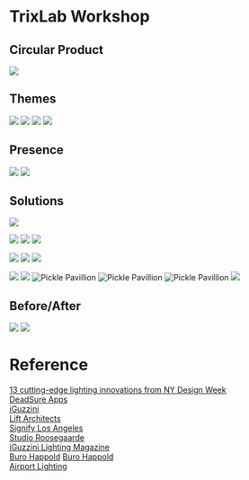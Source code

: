 # TrixLab Workshop

## Circular Product

![](./images/0000.png)

## Themes

![](./images/0001.png)
![](./images/0002.png)
![](./images/0003.png)
![](./images/0004.png)

## Presence

![](./images/0005.png)
![](./images/0008.png)

## Solutions

![](./images/0014.png)

![](./images/0006.png)
![](./images/0007.png)
![](./images/0009.png)

![](./images/0010.png)
![](./images/0011.png)
![](./images/0016.png)

![](./images/1bf497e698f979927765a74a42f30dd3.jpg)
![](./images/4c1b06314917c9c7a778ac4fccbc9b5f.jpg)
![Pickle Pavillion](./images/ecd6fcabac58d5863bb5594e9007b544.jpg)
![Pickle Pavillion](./images/Pickle+Pavilion_overall_09.jpg)
![Pickle Pavillion](./images/Pavilion_axon.jpg)
![](./images/0015.png)

## Before/After

![](./images/0012.png)
![](./images/0013.png)

# Reference

[13 cutting-edge lighting innovations from NY Design Week](https://inhabitat.com/13-groundbreaking-lighting-innovations-from-ny-design-week/)  
[DeadSure Apps](https://deadsureapp.com/Inventory.aspx?map=ccNEs7ZILs7jc6aWi491wIdBxCWhQ1TPfn%2b9io2wqjU%3d)  
[iGuzzini](https://www.iguzzini.com/)  
[Lift Architects](https://www.liftarchitects.com/#/pickle-pavilion)  
[Signify Los Angeles](https://www.signify.com/en-us/blog/archive/showcase/reimagining-los-angeles-second-street-tunnel-with-light)  
[Studio Roosegaarde](https://www.studioroosegaarde.net/stories)  
[iGuzzini Lighting Magazine](https://www.iguzzini.com/it/lighthinking/)  
[Buro Happold](https://www.burohappold.com/articles/smart-planning-can-create-green-low-carbon-cities/)
[Buro Happold](https://www.burohappold.com/articles/how-does-copenhagen-perform-as-a-data-driven-compact-city/)  
[Airport Lighting](https://www.airportlightingcompany.com/shop/)
